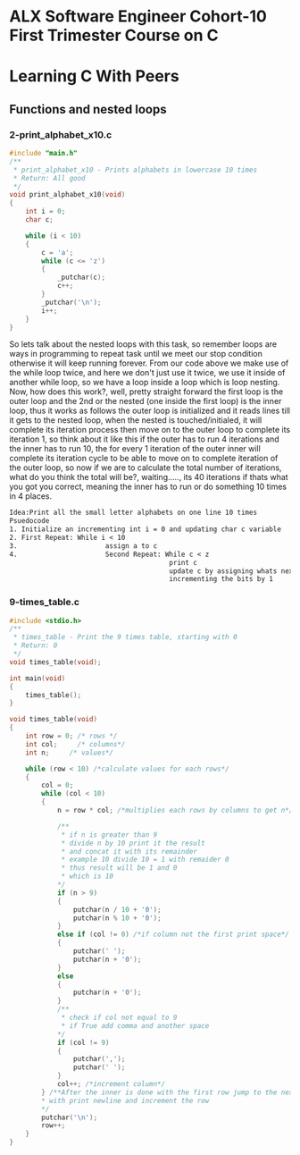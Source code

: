 # ALX Software Engineer Cohort-10 First Trimester Course on C
# Learning C With Peers

## Functions and nested loops

### 2-print_alphabet_x10.c
```c
#include "main.h"
/**
 * print_alphabet_x10 - Prints alphabets in lowercase 10 times
 * Return: All good
 */
void print_alphabet_x10(void)
{
	int i = 0;
	char c;

	while (i < 10)
	{
		c = 'a';
		while (c <= 'z')
		{
			_putchar(c);
			c++;
		}
		_putchar('\n');
		i++;
	}
}
```
So lets talk about the nested loops with this task, so remember loops are ways in programming to repeat task until we meet our stop condition otherwise it will keep running forever.
From our code above we make use of the while loop twice, and here we don't just use it twice, we use it inside of another while loop, so we have a loop inside a loop which is loop nesting.
Now, how does this work?, well, pretty straight forward the first loop is the outer loop and the 2nd or the nested (one inside the first loop) is the inner loop, thus it works as follows the outer loop is initialized and it reads lines till it gets to the nested loop, when the nested is touched/initialed, it will complete its iteration process then move on to the outer loop to complete its iteration 1, so think about it like this if the outer has to run 4 iterations and the inner has to run 10, the for every 1 iteration of the outer inner will complete its iteration cycle to be able to move on to complete iteration of the outer loop, so now if we are to calculate the total number of iterations, what do you think the total will be?, waiting....., its 40 iterations if thats what you got you correct, meaning the inner has to run or do something 10 times in 4 places.

```txt
Idea:Print all the small letter alphabets on one line 10 times
Psuedocode
1. Initialize an incrementing int i = 0 and updating char c variable 
2. First Repeat: While i < 10
3.                      assign a to c 
4.                      Second Repeat: While c < z
                                        print c
                                        update c by assigning whats next after c to c,computer does this by 
                                        incrementing the bits by 1

```



### 9-times_table.c

```c
#include <stdio.h>
/**
 * times_table - Print the 9 times table, starting with 0
 * Return: 0
 */
void times_table(void);

int main(void)
{
    times_table();
}

void times_table(void)
{
    int row = 0; /* rows */
    int col;     /* columns*/
    int n;     /* values*/

    while (row < 10) /*calculate values for each rows*/
    {
        col = 0;
        while (col < 10)
        {
            n = row * col; /*multiplies each rows by columns to get n*/

            /**
             * if n is greater than 9
             * divide n by 10 print it the result
             * and concat it with its remainder
             * example 10 divide 10 = 1 with remaider 0
             * thus result will be 1 and 0
             * which is 10
            */
            if (n > 9) 
            {
                putchar(n / 10 + '0');
                putchar(n % 10 + '0');
            }
            else if (col != 0) /*if column not the first print space*/
            {
                putchar(' ');
                putchar(n + '0');
            }
            else
            {
                putchar(n + '0');
            }
            /**
             * check if col not equal to 9
             * if True add comma and another space
            */
            if (col != 9)
            {
                putchar(',');
                putchar(' ');
            }
            col++; /*increment column*/
        } /**After the inner is done with the first row jump to the next
        * with print newline and increment the row
        */
        putchar('\n');
        row++;
    }
}


```
